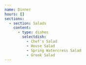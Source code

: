 ```yaml
---
name: Dinner
hours: []
sections:
  - section: Salads
    content:
      - type: dishes
        selectdish:
          - Chef's Salad
          - House Salad
          - Spring Watercress Salad
          - Greek Salad
---
```

